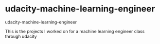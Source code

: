 # udacity-machine-learning-engineer
udacity-machine-learning-engineer

This is the projects I worked on for a machine learning engineer class through udacity
